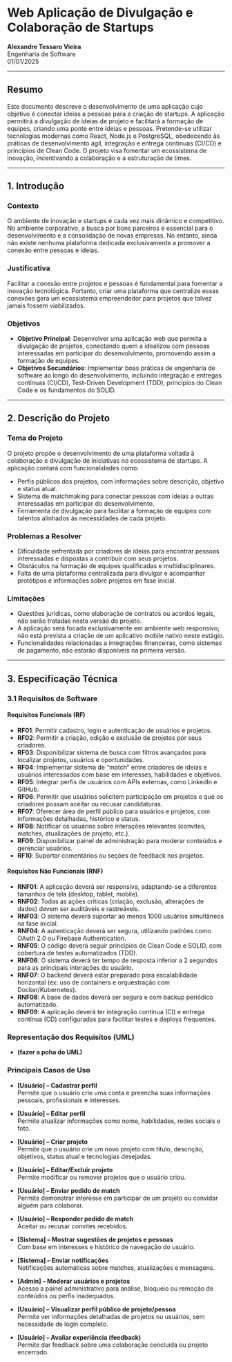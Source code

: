 # Web Aplicação de Divulgação e Colaboração de Startups

**Alexandre Tessaro Vieira**  
Engenharia de Software  
01/01/2025

---

## Resumo

Este documento descreve o desenvolvimento de uma aplicação cujo objetivo é conectar ideias a pessoas para a criação de startups. A aplicação permitirá a divulgação de ideias de projeto e facilitará a formação de equipes, criando uma ponte entre ideias e pessoas. Pretende-se utilizar tecnologias modernas como React, Node.js e PostgreSQL, obedecendo às práticas de desenvolvimento ágil, integração e entrega contínuas (CI/CD) e princípios de Clean Code. O projeto visa fomentar um ecossistema de inovação, incentivando a colaboração e a estruturação de times.

---

## 1. Introdução

### Contexto

O ambiente de inovação e startups é cada vez mais dinâmico e competitivo. No ambiente corporativo, a busca por bons parceiros é essencial para o desenvolvimento e a consolidação de novas empresas. No entanto, ainda não existe nenhuma plataforma dedicada exclusivamente a promover a conexão entre pessoas e ideias.

### Justificativa

Facilitar a conexão entre projetos e pessoas é fundamental para fomentar a inovação tecnológica. Portanto, criar uma plataforma que centralize essas conexões gera um ecossistema empreendedor para projetos que talvez jamais fossem viabilizados.

### Objetivos

- **Objetivo Principal**: Desenvolver uma aplicação web que permita a divulgação de projetos, conectando quem a idealizou com pessoas interessadas em participar do desenvolvimento, promovendo assim a formação de equipes.
- **Objetivos Secundários**: Implementar boas práticas de engenharia de software ao longo do desenvolvimento, incluindo integração e entregas contínuas (CI/CD), Test-Driven Development (TDD), princípios do Clean Code e os fundamentos do SOLID.

---

## 2. Descrição do Projeto

### Tema do Projeto

O projeto propõe o desenvolvimento de uma plataforma voltada à colaboração e divulgação de iniciativas no ecossistema de startups. A aplicação contará com funcionalidades como:

- Perfis públicos dos projetos, com informações sobre descrição, objetivo e status atual.
- Sistema de matchmaking para conectar pessoas com ideias a outras interessadas em participar do desenvolvimento.
- Ferramenta de divulgação para facilitar a formação de equipes com talentos alinhados às necessidades de cada projeto.

### Problemas a Resolver

- Dificuldade enfrentada por criadores de ideias para encontrar pessoas interessadas e dispostas a contribuir com seus projetos.
- Obstáculos na formação de equipes qualificadas e multidisciplinares.
- Falta de uma plataforma centralizada para divulgar e acompanhar protótipos e informações sobre projetos em fase inicial.

### Limitações

- Questões jurídicas, como elaboração de contratos ou acordos legais, não serão tratadas nesta versão do projeto.
- A aplicação será focada exclusivamente em ambiente web responsivo; não está prevista a criação de um aplicativo mobile nativo neste estágio.
- Funcionalidades relacionadas a integrações financeiras, como sistemas de pagamento, não estarão disponíveis na primeira versão.

---

## 3. Especificação Técnica

### 3.1 Requisitos de Software

#### Requisitos Funcionais (RF)

- **RF01**: Permitir cadastro, login e autenticação de usuários e projetos.
- **RF02**: Permitir a criação, edição e exclusão de projetos por seus criadores.
- **RF03**: Disponibilizar sistema de busca com filtros avançados para localizar projetos, usuários e oportunidades.
- **RF04**: Implementar sistema de “match” entre criadores de ideias e usuários interessados com base em interesses, habilidades e objetivos.
- **RF05**: Integrar perfis de usuários com APIs externas, como LinkedIn e GitHub.
- **RF06**: Permitir que usuários solicitem participação em projetos e que os criadores possam aceitar ou recusar candidaturas.
- **RF07**: Oferecer área de perfil público para usuários e projetos, com informações detalhadas, histórico e status.
- **RF08**: Notificar os usuários sobre interações relevantes (convites, matches, atualizações de projeto, etc.).
- **RF09**: Disponibilizar painel de administração para moderar conteúdos e gerenciar usuários.
- **RF10**: Suportar comentários ou seções de feedback nos projetos.

#### Requisitos Não Funcionais (RNF)

- **RNF01**: A aplicação deverá ser responsiva, adaptando-se a diferentes tamanhos de tela (desktop, tablet, mobile).
- **RNF02**: Todas as ações críticas (criação, exclusão, alterações de dados) devem ser auditáveis e rastreáveis.
- **RNF03**: O sistema deverá suportar ao menos 1000 usuários simultâneos na fase inicial.
- **RNF04**: A autenticação deverá ser segura, utilizando padrões como OAuth 2.0 ou Firebase Authentication.
- **RNF05**: O código deverá seguir princípios de Clean Code e SOLID, com cobertura de testes automatizados (TDD).
- **RNF06**: O sistema deverá ter tempo de resposta inferior a 2 segundos para as principais interações do usuário.
- **RNF07**: O backend deverá estar preparado para escalabilidade horizontal (ex: uso de containers e orquestração com Docker/Kubernetes).
- **RNF08**: A base de dados deverá ser segura e com backup periódico automatizado.
- **RNF09**: A aplicação deverá ter integração contínua (CI) e entrega contínua (CD) configuradas para facilitar testes e deploys frequentes.

### Representação dos Requisitos (UML)
- **(fazer a poha do UML)**
### Principais Casos de Uso

- **[Usuário] – Cadastrar perfil**  
  Permite que o usuário crie uma conta e preencha suas informações pessoais, profissionais e interesses.

- **[Usuário] – Editar perfil**  
  Permite atualizar informações como nome, habilidades, redes sociais e foto.

- **[Usuário] – Criar projeto**  
  Permite que o usuário crie um novo projeto com título, descrição, objetivos, status atual e tecnologias desejadas.

- **[Usuário] – Editar/Excluir projeto**  
  Permite modificar ou remover projetos que o usuário criou.

- **[Usuário] – Enviar pedido de match**  
  Permite demonstrar interesse em participar de um projeto ou convidar alguém para colaborar.

- **[Usuário] – Responder pedido de match**  
  Aceitar ou recusar convites recebidos.

- **[Sistema] – Mostrar sugestões de projetos e pessoas**  
  Com base em interesses e histórico de navegação do usuário.

- **[Sistema] – Enviar notificações**  
  Notificações automáticas sobre matches, atualizações e mensagens.

- **[Admin] – Moderar usuários e projetos**  
  Acesso a painel administrativo para análise, bloqueio ou remoção de conteúdos ou perfis inadequados.

- **[Usuário] – Visualizar perfil público de projeto/pessoa**  
  Permite ver informações detalhadas de projetos ou usuários, sem necessidade de login completo.

- **[Usuário] – Avaliar experiência (feedback)**  
  Permite dar feedback sobre uma colaboração concluída ou projeto encerrado.

